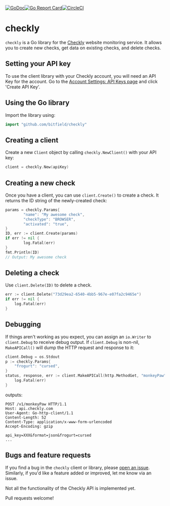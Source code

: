 [![GoDoc](https://godoc.org/github.com/bitfield/checkly?status.png)](http://godoc.org/github.com/bitfield/checkly)[![Go Report Card](https://goreportcard.com/badge/github.com/bitfield/checkly)](https://goreportcard.com/report/github.com/bitfield/checkly)[![CircleCI](https://circleci.com/gh/bitfield/checkly.svg?style=svg)](https://circleci.com/gh/bitfield/checkly)

# checkly

`checkly` is a Go library for the [Checkly](https://checkly.com/) website monitoring service. It allows you to create new checks, get data on existing checks, and delete checks.

## Setting your API key

To use the client library with your Checkly account, you will need an API Key for the account. Go to the [Account Settings: API Keys page](https://app.checklyhq.com/account/api-keys) and click 'Create API Key'.

## Using the Go library

Import the library using:

```go
import "github.com/bitfield/checkly"
```

## Creating a client

Create a new `Client` object by calling `checkly.NewClient()` with your API key:

```go
client = checkly.New(apiKey)
```

## Creating a new check

Once you have a client, you can use `client.Create()` to create a check. It returns the ID string of the newly-created check:

```go
params = checkly.Params{
        "name": "My awesome check",
        "checkType": "BROWSER",
        "activated": "true",
}
ID, err := client.Create(params)
if err != nil {
        log.Fatal(err)
}
fmt.Println(ID)
// Output: My awesome check
```

## Deleting a check

Use `client.Delete(ID)` to delete a check.

```go
err := client.Delete("73d29ea2-6540-4bb5-967e-e07fa2c9465e")
if err != nil {
    log.Fatal(err)
}
```

## Debugging

If things aren't working as you expect, you can assign an `io.Writer` to `client.Debug` to receive debug output. If `client.Debug` is non-nil, `MakeAPICall()` will dump the HTTP request and response to it:

```go
client.Debug = os.Stdout
p := checkly.Params{
    "frogurt": "cursed",
}
status, response, err := client.MakeAPICall(http.MethodGet, "monkeyPaw", p); if err != nil {
    log.Fatal(err)
}
```

outputs:

```
POST /v1/monkeyPaw HTTP/1.1
Host: api.checkly.com
User-Agent: Go-http-client/1.1
Content-Length: 52
Content-Type: application/x-www-form-urlencoded
Accept-Encoding: gzip

api_key=XXX&format=json&frogurt=cursed
...
```

## Bugs and feature requests

If you find a bug in the `checkly` client or library, please [open an issue](https://github.com/bitfield/checkly/issues). Similarly, if you'd like a feature added or improved, let me know via an issue.

Not all the functionality of the Checkly API is implemented yet.

Pull requests welcome!

